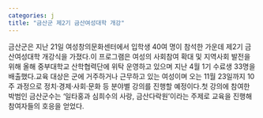 ```yaml
---
categories: j
title: "금산군 제2기 금산여성대학 개강"
---
```

금산군은 지난 21일 여성창의문화센터에서 입학생 40여 명이 참석한 가운데 제2기 금산여성대학 개강식을 가졌다.이 프로그램은 여성의 사회참여 확대 및 지역사회 발전을 위해 올해 중부대학교 산학협력단에 위탁 운영하고 있으며 지난 4월 1기 수료생 33명을 배출했다.교육 대상은 군에 거주하거나 근무하고 있는 여성이며 오는 11월 23일까지 10주 과정으로 정치·경제·사회·문화 등 분야별 강의를 진행할 예정이다.첫 강의에 참여한 박범인 금산군수는 ‘일타홍과 심희수의 사랑, 금산다락원’이라는 주제로 교육을 진행해 참여자들의 호응을 얻었다.